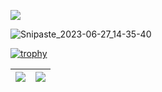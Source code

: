![](https://komarev.com/ghpvc/?username=moshuying&color=green)

![Snipaste_2023-06-27_14-35-40](https://github.com/moshuying/moshuying/assets/37231523/6b01b2c3-2bf1-4720-a4dd-a1ef9bf32911)


[![trophy](https://github-profile-trophy.vercel.app/?username=moshuying&column=8)](https://github.com/moshuying)

| <img align="center" src="https://github-readme-stats.vercel.app/api?username=moshuying&show_icons=true&hide_border=true" /> | <img align="center" src="https://github-readme-streak-stats.herokuapp.com?user=moshuying&hide_border=true&date_format=M%20j%5B%2C%20Y%5D&ring=7EDDCF&fire=7EDDCF" /> |
| ------------------------------------------------------------ | ------------------------------------------------------------ |

